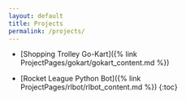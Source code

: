 ```yaml
---
layout: default
title: Projects
permalink: /projects/
---
```


* [Shopping Trolley Go-Kart]({% link ProjectPages/gokart/gokart_content.md %})

* [Rocket League Python Bot]({% link ProjectPages/rlbot/rlbot_content.md %})
{:toc}